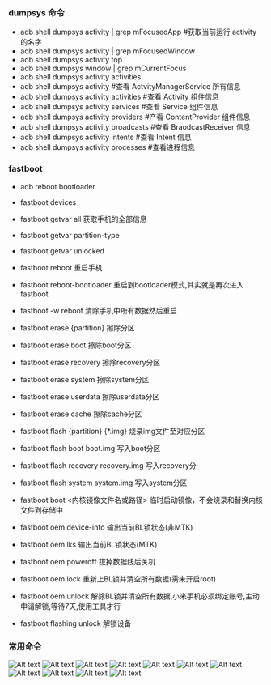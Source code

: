 ### dumpsys 命令

- adb shell dumpsys activity | grep mFocusedApp #获取当前运行 activity 的名字
- adb shell dumpsys activity | grep mFocusedWindow
- adb shell dumpsys activity top
- adb shell dumpsys window | grep mCurrentFocus
- adb shell dumpsys activity activities
- adb shell dumpsys activity #查看 ActvityManagerService 所有信息
- adb shell dumpsys activity activities #查看 Activity 组件信息
- adb shell dumpsys activity services #查看 Service 组件信息
- adb shell dumpsys activity providers #产看 ContentProvider 组件信息
- adb shell dumpsys activity broadcasts #查看 BraodcastReceiver 信息
- adb shell dumpsys activity intents #查看 Intent 信息
- adb shell dumpsys activity processes #查看进程信息

### fastboot
- adb reboot bootloader
- fastboot devices
- fastboot getvar all             获取⼿机的全部信息
- fastboot getvar partition-type
- fastboot getvar unlocked
- fastboot reboot                 重启⼿机
- fastboot reboot-bootloader      重启到bootloader模式,其实就是再次进入fastboot
- fastboot -w reboot              清除手机中所有数据然后重启

- fastboot erase {partition}                      擦除分区
- fastboot erase boot                             擦除boot分区
- fastboot erase recovery                         擦除recovery分区
- fastboot erase system                           擦除system分区
- fastboot erase userdata                         擦除userdata分区
- fastboot erase cache                            擦除cache分区

- fastboot flash {partition} {*.img}              烧录img文件至对应分区
- fastboot flash boot boot.img                    写⼊boot分区
- fastboot flash recovery recovery.img            写⼊recovery分
- fastboot flash system system.img                写⼊system分区

- fastboot boot <内核镜像文件名或路径>              临时启动镜像，不会烧录和替换内核文件到存储中
- fastboot oem device-info                         输出当前BL锁状态(非MTK)
- fastboot oem lks                                 输出当前BL锁状态(MTK)
- fastboot oem poweroff                           拔掉数据线后关机
- fastboot oem lock                               重新上BL锁并清空所有数据(需未开启root)
- fastboot oem unlock                             解除BL锁并清空所有数据,小米手机必须绑定账号,主动申请解锁,等待7天,使用工具才行
- fastboot flashing unlock                        解锁设备



### 常用命令

![Alt text](images/adb-image-0.png)
![Alt text](images/adb-image-1.png)
![Alt text](images/adb-image-2.png)
![Alt text](images/adb-image-3.png)
![Alt text](images/adb-image-4.png)
![Alt text](images/adb-image-5.png)
![Alt text](images/adb-image-6.png)
![Alt text](images/adb-image-7.png)
![Alt text](images/adb-image-8.png)
![Alt text](images/adb-image-9.png)
![Alt text](images/adb-image-10.png)

